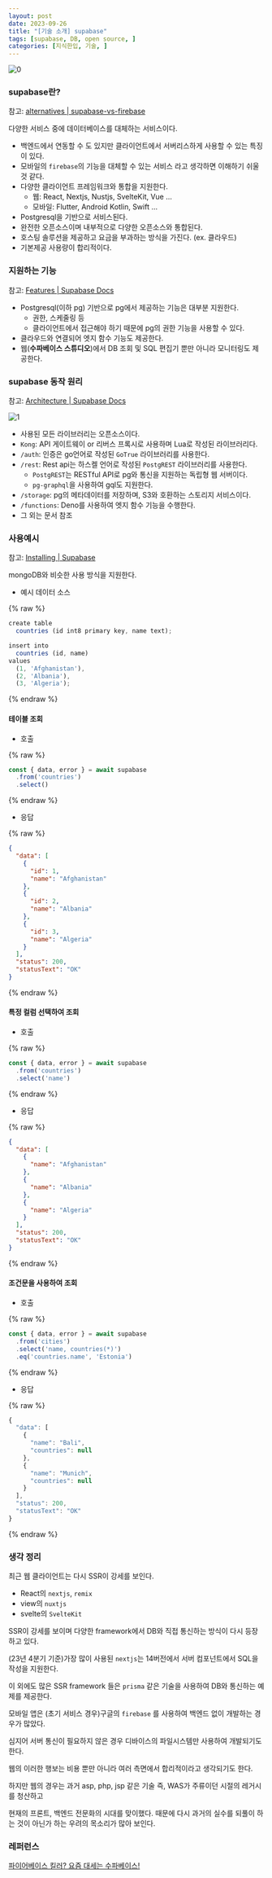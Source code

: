 ```yaml
---
layout: post
date: 2023-09-26
title: "[기술 소개] supabase"
tags: [supabase, DB, open source, ]
categories: [지식한입, 기술, ]
---
```



![0](/assets/img/2023-09-26-기술-소개-supabase.md/0.png)



### supabase란?


참고: [alternatives | supabase-vs-firebase](https://supabase.com/alternatives/supabase-vs-firebase)


다양한 서비스 중에 데이터베이스를 대체하는 서비스이다.

- 백엔드에서 연동할 수 도 있지만 클라이언트에서 서버리스하게 사용할 수 있는 특징이 있다.
- 모바일의 `firebase`의 기능을 대체할 수 있는 서비스 라고 생각하면 이해하기 쉬울 것 같다.
- 다양한 클라이언트 프레임워크와 통합을 지원한다.
	- 웹: React, Nextjs, Nustjs, SvelteKit, Vue …
	- 모바일: Flutter, Android Kotlin, Swift …
- Postgresql을 기반으로 서비스된다.
- 완전한 오픈소스이며 내부적으로 다양한 오픈소스와 통합된다.
- 호스팅 솔루션을 제공하고 요금을 부과하는 방식을 가진다. (ex. 클라우드)
- 기본제공 사용량이 합리적이다.


### 지원하는 기능


참고: [Features | Supabase Docs](https://supabase.com/docs/guides/getting-started/features)

- Postgresql(이하 pg) 기반으로 pg에서 제공하는 기능은 대부분 지원한다.
	- 권한, 스케줄링 등
	- 클라이언트에서 접근해야 하기 때문에 pg의 권한 기능을 사용할 수 있다.
- 클라우드와 연결되어 엣지 함수 기능도 제공한다.
- 웹(**수파베이스 스튜디오**)에서 DB 조회 및 SQL 편집기 뿐만 아니라 모니터링도 제공한다.


### supabase 동작 원리


참고: [Architecture | Supabase Docs](https://supabase.com/docs/guides/getting-started/architecture)


![1](/assets/img/2023-09-26-기술-소개-supabase.md/1.png)

- 사용된 모든 라이브러리는 오픈소스이다.
- `Kong`: API 게이트웨이 or 리버스 프록시로 사용하며 Lua로 작성된 라이브러리다.
- `/auth`: 인증은 go언어로 작성된 `GoTrue` 라이브러리를 사용한다.
- `/rest`: Rest api는 하스켈 언어로 작성된 `PostgREST` 라이브러리를 사용한다.
	- `PostgREST`는 RESTful API로 pg와 통신을 지원하는 독립형 웹 서버이다.
	- `pg-graphql`을 사용하여 gql도 지원한다.
- `/storage`: pg의 메타데이터를 저장하며, S3와 호환하는 스토리지 서비스이다.
- `/functions`: Deno를 사용하여 엣지 함수 기능을 수행한다.
- 그 외는 문서 참조


### 사용예시


참고: [Installing | Supabase](https://supabase.com/docs/reference/javascript/installing)


mongoDB와 비슷한 사용 방식을 지원한다.

- 예시 데이터 소스


{% raw %}
```javascript
create table
  countries (id int8 primary key, name text);

insert into
  countries (id, name)
values
  (1, 'Afghanistan'),
  (2, 'Albania'),
  (3, 'Algeria');
```
{% endraw %}




#### 테이블 조회

- 호출


{% raw %}
```typescript
const { data, error } = await supabase
  .from('countries')
  .select()
```
{% endraw %}


- 응답


{% raw %}
```json
{
  "data": [
	{
	  "id": 1,
	  "name": "Afghanistan"
	},
	{
	  "id": 2,
	  "name": "Albania"
	},
	{
	  "id": 3,
	  "name": "Algeria"
	}
  ],
  "status": 200,
  "statusText": "OK"
}
```
{% endraw %}




#### 특정 컬럼 선택하여 조회

- 호출


{% raw %}
```typescript
const { data, error } = await supabase
  .from('countries')
  .select('name')
```
{% endraw %}


- 응답


{% raw %}
```json
{
  "data": [
	{
	  "name": "Afghanistan"
	},
	{
	  "name": "Albania"
	},
	{
	  "name": "Algeria"
	}
  ],
  "status": 200,
  "statusText": "OK"
}
```
{% endraw %}




#### 조건문을 사용하여 조회

- 호출


{% raw %}
```javascript
const { data, error } = await supabase
  .from('cities')
  .select('name, countries(*)')
  .eq('countries.name', 'Estonia')
```
{% endraw %}


- 응답


{% raw %}
```javascript
{
  "data": [
    {
      "name": "Bali",
      "countries": null
    },
    {
      "name": "Munich",
      "countries": null
    }
  ],
  "status": 200,
  "statusText": "OK"
}
```
{% endraw %}




### 생각 정리


최근 웹 클라이언트는 다시 SSR이 강세를 보인다.

- React의 `nextjs`, `remix`
- view의 `nuxtjs`
- svelte의 `SvelteKit`

SSR이 강세를 보이며 다양한 framework에서 DB와 직접 통신하는 방식이 다시 등장하고 있다.


(23년 4분기 기준)가장 많이 사용된 `nextjs`는 14버전에서 서버 컴포넌트에서 SQL을 작성을 지원한다.


이 외에도 많은 SSR framework 들은 `prisma` 같은 기술을 사용하여 DB와 통신하는 예제를 제공한다.


모바일 앱은 (초기 서비스 경우)구글의 `firebase` 를 사용하여 백엔드 없이 개발하는 경우가 많았다.


심지어 서버 통신이 필요하지 않은 경우 디바이스의 파일시스템만 사용하여 개발되기도 한다.


웹의 이러한 행보는 비용 뿐만 아니라 여러 측면에서 합리적이라고 생각되기도 한다.


하지만 웹의 경우는 과거 asp, php, jsp 같은 기술 즉, WAS가 주류이던 시절의 레거시를 청산하고


현재의 프론트, 백엔드 전문화의 시대를 맞이했다.
때문에 다시 과거의 실수를 되풀이 하는 것이 아닌가 하는 우려의 목소리가 많아 보인다.



### 레퍼런스


[파이어베이스 킬러? 요즘 대세는 수파베이스!](https://www.youtube.com/watch?v=tvX9f8FqMFI&t=7s)


